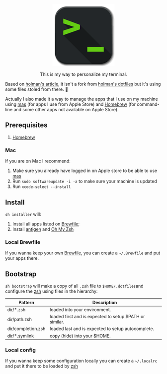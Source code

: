<p align="center">
  <img src="terminal-icon.png" />
</p>
<p align="center">
  This is my way to personalize my terminal. 
</p>

Based on [holman's article](http://zachholman.com/2010/08/dotfiles-are-meant-to-be-forked/), 
it isn't a fork from [holman's dotfiles](https://github.com/holman/dotfiles) but 
it's using some files stoled from there. 🤫 

Actually I also made it a way to manage the apps that I use on my machine 
using [mas](https://github.com/mas-cli/mas) (for apps I use from Apple Store) and [Homebrew](https://brew.sh) 
(for command-line and some other apps not available on Apple Store).

## Prerequisites

1. [Homebrew](https://brew.sh)

### Mac

If you are on Mac I recommend:

1. Make sure you already have logged in on Apple store to be able to use  [mas](https://github.com/mas-cli/mas)
1. Run `sudo softwareupdate -i -a` to make sure your machine is updated
1. Run `xcode-select --install`

## Install

`sh installer` will: 

1. Install all apps listed on [Brewfile](Brewfile);
1. Install [antigen](https://github.com/zsh-users/antigen) and [Oh My Zsh](https://ohmyz.sh/) 

### Local Brewfile

If you wanna keep your own [Brewfile](https://github.com/Homebrew/homebrew-bundle), 
you can create a `~/.Brewfile` and put your apps there. 

## Bootstrap

`sh bootstrap` will make a copy of all `.zsh` file to `$HOME/.dotfiles`and 
configure the [zsh](http://www.zsh.org/) using files in the hierarchy:

| Pattern            | Description                                             |
|--------------------|---------------------------------------------------------|
| dir/*.zsh          | loaded into your environment.                           |
| dir/path.zsh       | loaded first and is expected to setup $PATH or similar. |
| dir/completion.zsh | loaded last and is expected to setup autocomplete.      |
| dir/*.symlink      | copy (hide) into your $HOME.                            |

### Local config

If you wanna keep some configuration locally you can create a `~/.localrc` and 
put it there to be loaded by [zsh](http://www.zsh.org/) 
